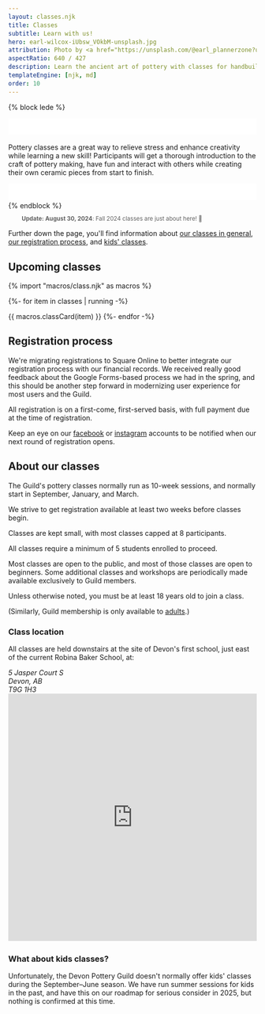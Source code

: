 ```yaml
---
layout: classes.njk
title: Classes
subtitle: Learn with us!
hero: earl-wilcox-iUbsw_VOkbM-unsplash.jpg
attribution: Photo by <a href="https://unsplash.com/@earl_plannerzone?utm_content=creditCopyText&utm_medium=referral&utm_source=unsplash">Earl Wilcox</a> on <a href="https://unsplash.com/photos/person-making-clay-pot-on-white-round-plate-iUbsw_VOkbM?utm_content=creditCopyText&utm_medium=referral&utm_source=unsplash">Unsplash</a>
aspectRatio: 640 / 427
description: Learn the ancient art of pottery with classes for handbuilding and throwing on the wheel.
templateEngine: [njk, md]
order: 10
---
```


{% block lede %}
<div class="lede">
    <img src="/statics/curve.svg" class="curve" inline />
<p>
Pottery classes are a great way to relieve stress and enhance creativity while
learning a new skill! Participants will get a thorough introduction to the craft
of pottery making, have fun and interact with others while creating their own
ceramic pieces from start to finish.
</p>
    <img src="/statics/curve.svg" class="curve" inline />
</div>
{% endblock %}

<style>blockquote {font-size: smaller; padding-left: 1ch; border-left: 1ch solid var(--accent)}</style>


<section class="flow">

> **Update: August 30, 2024**: Fall 2024 classes are just about here! 🥳

Further down the page, you'll find information about [our classes in general](#about-our-classes), 
[our registration process](#registration-process), and [kids' classes](#what-about-kids-classes).

## Upcoming classes

<div id="class-calendar">

<style>
    .class-full, .class-cancelled, .class-inprogress {
        background-color: var(--accent);
        color: var(--bg);
        text-transform: uppercase;
        font-size: var(--size-0);
        padding-inline: 0.5ex;
        vertical-align: 25%;
    }
    .card {
        position: relative;
        contain: content;
        outline: 1px dotted var(--accent);
        & h2 {
            color: revert;
        };
        & ::marker {
            color: var(--spot-bg);
        }
    }
    .card:has(.class-cancelled) {
        display: none;
    }
    iframe {
        width: 100%;
        min-height: 500px;
    }
    details {
        cursor: pointer;
    }
</style>

{% import "macros/class.njk" as macros %}
 
{%- for item in classes | running -%}

{{ macros.classCard(item) }}
{%- endfor -%}
</div>

</section>

<section class="flow">

## Registration process

We're migrating registrations to Square Online to better integrate our
registration process with our financial records. We received really good
feedback about the Google Forms-based process we had in the spring, and this
should be another step forward in modernizing user experience for most users and
the Guild.

All registration is on a first-come, first-served basis, with full payment due
at the time of registration.

Keep an eye on our [facebook](https://www.facebook.com/groups/164427301476867/) or [instagram](https://www.instagram.com/devonpottery/?hl=en) accounts to be notified when our next round of registration opens.

</section>

<section class="flow">

## About our classes

The Guild's pottery classes normally run as 10-week sessions, and normally start
in September, January, and March.

We strive to get registration available at least two weeks before classes begin.

Classes are kept small, with most classes capped at 8 participants.

All classes require a minimum of 5 students enrolled to proceed.

Most classes are open to the public, and most of those classes are open to
beginners. Some additional classes and workshops are periodically made available
exclusively to Guild members.

Unless otherwise noted, you must be at least 18 years old to join a class.

(Similarly, Guild membership is only available to [adults](https://kings-printer.alberta.ca/1266.cfm?page=A06.cfm&leg_type=Acts&isbncln=0779700015&display=html).)


### Class location

All classes are held downstairs at the site of Devon's first school, just east of the current Robina Baker School, at:

<div class="address">
    <div>
        <address itemscope="itemscope" itemtype="http://data-vocabulary.org/Address">
        <span itemprop="street-address">5 Jasper Court S</span></br>
        <span itemprop="locality">Devon</span>, <span itemprop="region">AB</span></br>
        <span itemprop="postal-code">T9G 1H3</span>
        </address>
    </div>
    <div>
        <iframe title="Google Maps" width="100%" height="400" frameborder="0" scrolling="no" marginheight="0" marginwidth="0" src="https://maps.google.com/maps?width=100%25&amp;height=600&amp;hl=en&amp;q=5%20Jasper%20Ct%20S,%20Devon,%20AB,%20T9G%201A2+(Devon%20Pottery%20Guild)&amp;t=&amp;z=16&amp;ie=UTF8&amp;iwloc=B&amp;output=embed"></iframe>
    </div>
</div>

### What about kids classes?

Unfortunately, the Devon Pottery Guild doesn't normally offer kids' classes
during the September–June season. We have run summer sessions for kids in the
past, and have this on our roadmap for serious consider in 2025, but nothing is
confirmed at this time.

</section>
